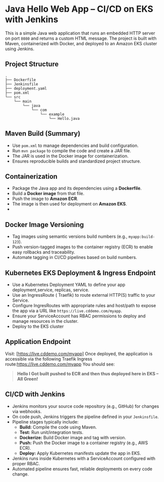# Java Hello Web App – CI/CD on EKS with Jenkins

This is a simple Java web application that runs an embedded HTTP server on port `8080` and returns a custom HTML message. The project is built with Maven, containerized with Docker, and deployed to an Amazon EKS cluster using Jenkins.

## Project Structure

```text
.
├── Dockerfile
├── Jenkinsfile
├── deployment.yaml
├── pom.xml
└── src
    └── main
        └── java
            └── com
                └── example
                    └── Hello.java
```
##  Maven Build (Summary)

- Use `pom.xml` to manage dependencies and build configuration.
- Run `mvn package` to compile the code and create a JAR file.
- The JAR is used in the Docker image for containerization.
- Ensures reproducible builds and standardized project structure.

## Containerization 

- Package the Java app and its dependencies using a **Dockerfile**.
- Build a **Docker image** from that file.
- Push the image to **Amazon ECR**.
- The image is then used for deployment on **Amazon EKS**.
- 
## Docker Image Versioning

- Tag images using semantic versions build numbers (e.g., `myapp:build-123`).
- Push version-tagged images to the container registry (ECR) to enable easy rollbacks and traceability.
- Automate tagging in CI/CD pipelines based on build numbers.

## Kubernetes EKS Deployment & Ingress Endpoint

- Use a Kubernetes Deployment YAML to define your app deployment,service, replicas, service.
- Use an  IngressRoute ( Traefik) to route external HTTP(S) traffic to your Service.
- Configure IngresRoutes with appropriate rules and host/path to expose the app via a URL like `https://live.cddemo.com/myapp`.
- Ensure your ServiceAccount has RBAC permissions to deploy and manage resources in the cluster.
- Deploy to the EKS cluster

## Application Endpoint

Visit: [https://live.cddemo.com/myapp]
Once deployed, the application is accessible via the following Traefik Ingress route:https://live.cddemo.com/myapp
You should see:

> **Hello I Got built pushed to ECR and then thus deployed here in EKS – All Green!**

## CI/CD with Jenkins

- Jenkins monitors your source code repository (e.g., GitHub) for changes via webhooks.
- On code push, Jenkins triggers the pipeline defined in your `Jenkinsfile`.
- Pipeline stages typically include:
  - **Build:** Compile the code using Maven.
  - **Test:** Run unit/integration tests.
  - **Dockerize:** Build Docker image and tag with version.
  - **Push:** Push the Docker image to a container registry (e.g., AWS ECR).
  - **Deploy:** Apply Kubernetes manifests update the app in EKS.
- Jenkins runs inside Kubernetes with a ServiceAccount configured with proper RBAC.
- Automated pipeline ensures fast, reliable deployments on every code change.
